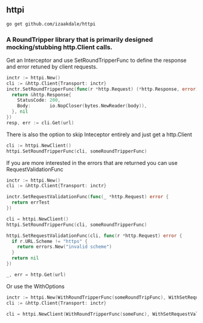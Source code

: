 ## httpi

```sh
go get github.com/izaakdale/httpi
```

### A RoundTripper library that is primarily designed mocking/stubbing http.Client calls.

Get an Interceptor and use SetRoundTripperFunc to define the response and error retuned by client requests.
```go
inctr := httpi.New()
cli := &http.Client{Transport: inctr}
inctr.SetRoundTripperFunc(func(r *http.Request) (*http.Response, error) {
  return &http.Response{
    StatusCode: 200,
    Body:       io.NopCloser(bytes.NewReader(body)),
  }, nil
})
resp, err := cli.Get(url)
```

There is also the option to skip Inteceptor entirely and just get a http.Client
```go
cli := httpi.NewClient()
httpi.SetRoundTripperFunc(cli, someRoundTripperFunc)
```

If you are more interested in the errors that are returned you can use RequestValidationFunc
```go
inctr := httpi.New()
cli := &http.Client{Transport: inctr}

inctr.SetRequestValidationFunc(func(_ *http.Request) error {
  return errTest
})

cli = httpi.NewClient()
httpi.SetRoundTripperFunc(cli, someRoundTripperFunc)

httpi.SetRequestValidationFunc(cli, func(r *http.Request) error {
  if r.URL.Scheme != "https" {
    return errors.New("invalid scheme")
  }
  return nil
})

_, err = http.Get(url)
```

Or use the WithOptions
```go
inctr := httpi.New(WithRoundTripperFunc(someRoundTripFunc), WithSetRequestValidationFunc(someValidationFunc))
cli := &http.Client{Transport: inctr}

cli = httpi.NewClient(WithRoundTripperFunc(someFunc), WithSetRequestValidationFunc(someValidationFunc))
```
